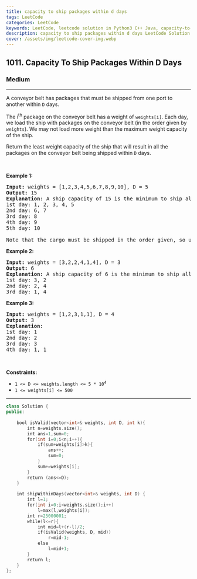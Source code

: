 ```yaml
---
title: capacity to ship packages within d days
tags: LeetCode
categories: LeetCode
keywords: LeetCode, leetcode solution in Python3 C++ Java, capacity-to-ship-packages-within-d-days solution
description: capacity to ship packages within d days LeetCode Solution Explained
cover: /assets/img/leetcode-cover-img.webp
---
```





<h2>1011. Capacity To Ship Packages Within D Days</h2><h3>Medium</h3><hr><div><p>A conveyor belt has packages that must be shipped from one port to another within <code>D</code> days.</p>

<p>The i<sup>th</sup> package on the conveyor belt has a weight of <code>weights[i]</code>. Each day, we load the ship with packages on the conveyor belt (in the order given by <code>weights</code>). We may not load more weight than the maximum weight capacity of the ship.</p>

<p>Return the least weight capacity of the ship that will result in all the packages on the conveyor belt being shipped within <code>D</code> days.</p>

<p>&nbsp;</p>
<p><strong>Example 1:</strong></p>

<pre><strong>Input:</strong> weights = [1,2,3,4,5,6,7,8,9,10], D = 5
<strong>Output:</strong> 15
<strong>Explanation:</strong> A ship capacity of 15 is the minimum to ship all the packages in 5 days like this:
1st day: 1, 2, 3, 4, 5
2nd day: 6, 7
3rd day: 8
4th day: 9
5th day: 10

Note that the cargo must be shipped in the order given, so using a ship of capacity 14 and splitting the packages into parts like (2, 3, 4, 5), (1, 6, 7), (8), (9), (10) is not allowed.
</pre>

<p><strong>Example 2:</strong></p>

<pre><strong>Input:</strong> weights = [3,2,2,4,1,4], D = 3
<strong>Output:</strong> 6
<strong>Explanation:</strong> A ship capacity of 6 is the minimum to ship all the packages in 3 days like this:
1st day: 3, 2
2nd day: 2, 4
3rd day: 1, 4
</pre>

<p><strong>Example 3:</strong></p>

<pre><strong>Input:</strong> weights = [1,2,3,1,1], D = 4
<strong>Output:</strong> 3
<strong>Explanation:</strong>
1st day: 1
2nd day: 2
3rd day: 3
4th day: 1, 1
</pre>

<p>&nbsp;</p>
<p><strong>Constraints:</strong></p>

<ul>
	<li><code>1 &lt;= D &lt;= weights.length &lt;= 5 * 10<sup>4</sup></code></li>
	<li><code>1 &lt;= weights[i] &lt;= 500</code></li>
</ul>
</div>

---




```cpp
class Solution {
public:
    
    bool isValid(vector<int>& weights, int D, int k){
        int n=weights.size();
        int ans=1,sum=0;
        for(int i=0;i<n;i++){
            if(sum+weights[i]>k){
                ans++;
                sum=0;
            }
            sum+=weights[i];
        }
        return (ans<=D);
    }
    
    int shipWithinDays(vector<int>& weights, int D) {
        int l=1;
        for(int i=0;i<weights.size();i++)
            l=max(l,weights[i]);
        int r=25000001;
        while(l<=r){
            int mid=l+(r-l)/2;
            if(isValid(weights, D, mid))
                r=mid-1;
            else
                l=mid+1;
        }
        return l;
    }
};

```
